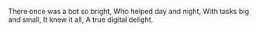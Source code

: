 There once was a bot so bright,
Who helped day and night,
With tasks big and small,
It knew it all,
A true digital delight.